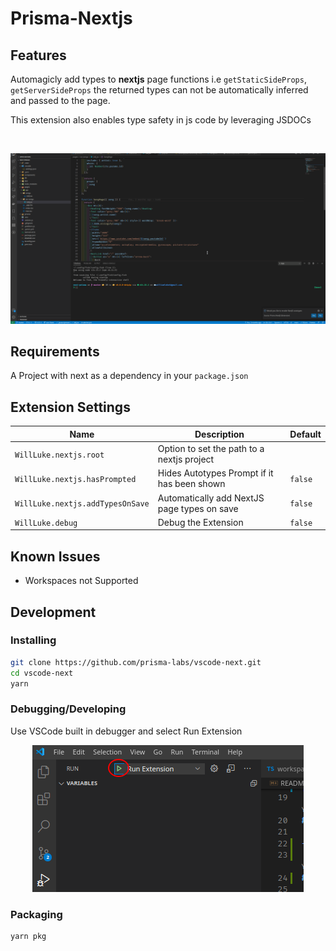 # Prisma-Nextjs

## Features

Automagicly add types to **nextjs** page functions i.e `getStaticSideProps`, `getServerSideProps` the returned types can not be automatically inferred and passed to the page. 

This extension also enables type safety in js code by leveraging JSDOCs

<br/>

<p align="center">
  <img src="./images/NextJS-AutoTypes.gif" title="Demo">
</p>

## Requirements

A Project with next as a dependency in your `package.json`

## Extension Settings

| Name                             | Description                                 | Default |
| -------------------------------- | ------------------------------------------- | ------- |
| `WillLuke.nextjs.root`           | Option to set the path to a nextjs project  |         |
| `WillLuke.nextjs.hasPrompted`    | Hides Autotypes Prompt if it has been shown | `false` |
| `WillLuke.nextjs.addTypesOnSave` | Automatically add NextJS page types on save | `false` |
| `WillLuke.debug`                 | Debug the Extension                         | `false` |

## Known Issues

- Workspaces not Supported

## Development

### Installing

```bash
git clone https://github.com/prisma-labs/vscode-next.git
cd vscode-next
yarn
```

### Debugging/Developing

Use VSCode built in debugger and select Run Extension

<p align="center">
  <img src="./images/run-extension.png" title="Run Extension">
</p>

### Packaging

```bash
yarn pkg
```
